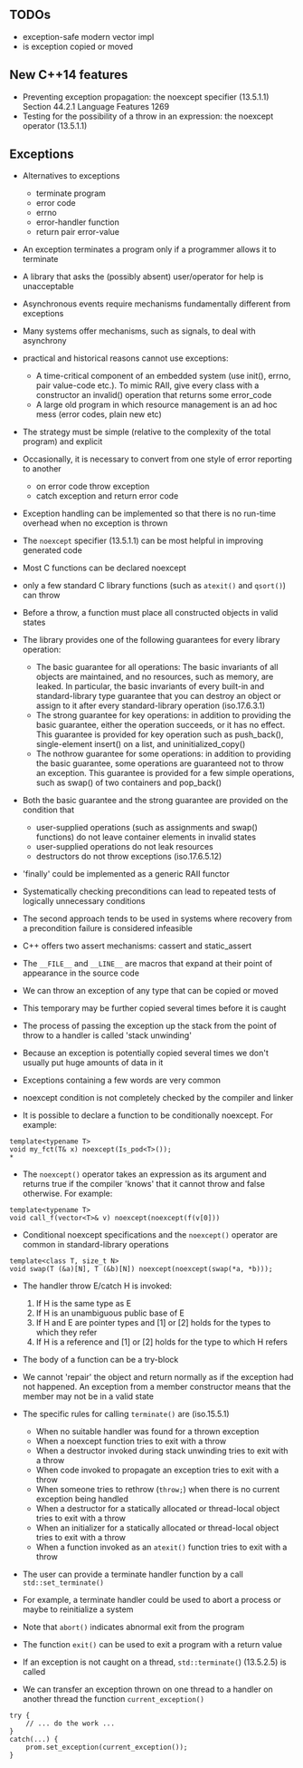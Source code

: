 ## TODOs
* exception-safe modern vector impl
* is exception copied or moved

## New C++14 features
* Preventing exception propagation: the noexcept specifier (13.5.1.1) Section 44.2.1 Language Features 1269
* Testing for the possibility of a throw in an expression: the noexcept operator (13.5.1.1)

## Exceptions

* Alternatives to exceptions
  * terminate program
  * error code
  * errno
  * error-handler function
  * return pair error-value

* An exception terminates a program only if a programmer allows it to terminate
* A library that asks the (possibly absent) user/operator for help is unacceptable
* Asynchronous events require mechanisms fundamentally different from exceptions
* Many systems offer mechanisms, such as signals, to deal with asynchrony
* practical and historical reasons cannot use exceptions:
  * A time-critical component of an embedded system (use init(), errno, pair value-code etc.). To mimic RAII, give every class with a constructor an invalid() operation that returns some error_code
  * A large old program in which resource management is an ad hoc mess (error codes, plain new etc)
* The strategy must be simple (relative to the complexity of the total program) and explicit
* Occasionally, it is necessary to convert from one style of error reporting to another
  * on error code throw exception
  * catch exception and return error code
* Exception handling can be implemented so that there is no run-time overhead when no exception is thrown
* The `noexcept` specifier (13.5.1.1) can be most helpful in improving generated code
* Most C functions can be declared noexcept
* only a few standard C library functions (such as `atexit()` and `qsort()`) can throw
* Before a throw, a function must place all constructed objects in valid states
* The library provides one of the following guarantees for every library operation:
  * The basic guarantee for all operations: 
    The basic invariants of all objects are maintained, and no resources, such as memory, are leaked. 
    In particular, the basic invariants of every built-in and standard-library type guarantee that you can destroy an object or assign to it after every standard-library operation (iso.17.6.3.1)
  * The strong guarantee for key operations: in addition to providing the basic guarantee, either the operation succeeds, or it has no effect. This guarantee is provided for key operation such as push_back(), single-element insert() on a list, and uninitialized_copy()
  * The nothrow guarantee for some operations: in addition to providing the basic guarantee, some operations are guaranteed not to throw an exception. This guarantee is provided for a few simple operations, such as swap() of two containers and pop_back()
* Both the basic guarantee and the strong guarantee are provided on the condition that
  * user-supplied operations (such as assignments and swap() functions) do not leave container elements in invalid states
  * user-supplied operations do not leak resources
  * destructors do not throw exceptions (iso.17.6.5.12)
* 'finally' could be implemented as a generic RAII functor
* Systematically checking preconditions can lead to repeated tests of logically unnecessary conditions
* The second approach tends to be used in systems where recovery from a precondition failure is considered infeasible
* C++ offers two assert mechanisms: cassert and static_assert
* The `__FILE__` and `__LINE__` are macros that expand at their point of appearance in the source code
* We can throw an exception of any type that can be copied or moved
* This temporary may be further copied several times before it is caught
* The process of passing the exception up the stack from the point of throw to a handler is called 'stack unwinding'
* Because an exception is potentially copied several times we don't usually put huge amounts of data in it
* Exceptions containing a few words are very common
* noexcept condition is not completely checked by the compiler and linker
* It is possible to declare a function to be conditionally noexcept. For example:
```
template<typename T>
void my_fct(T& x) noexcept(Is_pod<T>());
* 
```

* The `noexcept()` operator takes an expression as its argument and returns true if the compiler 'knows' that it cannot throw and false otherwise. For example:
```
template<typename T>
void call_f(vector<T>& v) noexcept(noexcept(f(v[0]))
```

* Conditional noexcept specifications and the `noexcept()` operator are common in standard-library operations
```
template<class T, size_t N>
void swap(T (&a)[N], T (&b)[N]) noexcept(noexcept(swap(*a, *b)));
```

* The handler throw E/catch H is invoked:
  1. If H is the same type as E
  2. If H is an unambiguous public base of E
  3. If H and E are pointer types and [1] or [2] holds for the types to which they refer 
  4. If H is a reference and [1] or [2] holds for the type to which H refers

* The body of a function can be a try-block
* We cannot 'repair' the object and return normally as if the exception had not happened. An exception from a member constructor means that the member may not be in a valid state
* The specific rules for calling `terminate()` are (iso.15.5.1)
  * When no suitable handler was found for a thrown exception
  * When a noexcept function tries to exit with a throw
  * When a destructor invoked during stack unwinding tries to exit with a throw
  * When code invoked to propagate an exception tries to exit with a throw
  * When someone tries to rethrow (`throw;`) when there is no current exception being handled
  * When a destructor for a statically allocated or thread-local object tries to exit with a throw
  * When an initializer for a statically allocated or thread-local object tries to exit with a throw
  * When a function invoked as an `atexit()` function tries to exit with a throw
* The user can provide a terminate handler function by a call `std::set_terminate()`
* For example, a terminate handler could be used to abort a process or maybe to reinitialize a system
* Note that `abort()` indicates abnormal exit from the program
* The function `exit()` can be used to exit a program with a return value
* If an exception is not caught on a thread, `std::terminate(`) (13.5.2.5) is called
* We can transfer an exception thrown on one thread to a handler on another thread the function `current_exception()`

```
try {
    // ... do the work ...
}
catch(...) {
    prom.set_exception(current_exception()); 
}
```
